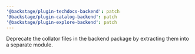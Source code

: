 ```yaml
---
'@backstage/plugin-techdocs-backend': patch
'@backstage/plugin-catalog-backend': patch
'@backstage/plugin-explore-backend': patch
---
```


Deprecate the collator files in the backend package by extracting them into a separate module.
